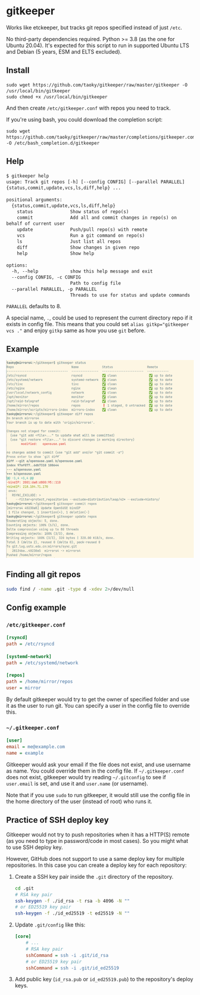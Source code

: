 # gitkeeper

Works like etckeeper, but tracks git repos specified instead of just `/etc`.

No third-party dependencies required. Python >= 3.8 (as the one for Ubuntu 20.04). It's expected for this script to run in supported Ubuntu LTS and Debian (5 years, ESM and ELTS excluded).

## Install

```shell
sudo wget https://github.com/taoky/gitkeeper/raw/master/gitkeeper -O /usr/local/bin/gitkeeper
sudo chmod +x /usr/local/bin/gitkeeper
```

And then create `/etc/gitkeeper.conf` with repos you need to track.

If you're using bash, you could download the completion script:

```shell
sudo wget https://github.com/taoky/gitkeeper/raw/master/completions/gitkeeper.completion.bash -O /etc/bash_completion.d/gitkeeper
```

## Help

```console
$ gitkeeper help
usage: Track git repos [-h] [--config CONFIG] [--parallel PARALLEL] {status,commit,update,vcs,ls,diff,help} ...

positional arguments:
  {status,commit,update,vcs,ls,diff,help}
    status              Show status of repo(s)
    commit              Add all and commit changes in repo(s) on behalf of current user
    update              Push/pull repo(s) with remote
    vcs                 Run a git command on repo(s)
    ls                  Just list all repos
    diff                Show changes in given repo
    help                Show help

options:
  -h, --help            show this help message and exit
  --config CONFIG, -c CONFIG
                        Path to config file
  --parallel PARALLEL, -p PARALLEL
                        Threads to use for status and update commands
```

`PARALLEL` defaults to 8.

A special name, `.`, could be used to represent the current directory repo if it exists in config file. This means that you could set `alias gitkp="gitkeeper vcs ."` and enjoy `gitkp` same as how you use `git` before.

## Example

![Screenshot](assets/example.png)

## Finding all git repos

```bash
sudo find / -name .git -type d -xdev 2>/dev/null
```

## Config example

### `/etc/gitkeeper.conf`

```ini
[rsyncd]
path = /etc/rsyncd

[systemd-network]
path = /etc/systemd/network

[repos]
path = /home/mirror/repos
user = mirror
```

By default gitkeeper would try to get the owner of specified folder and use it as the user to run git. You can specify a user in the config file to override this.

### `~/.gitkeeper.conf`

```ini
[user]
email = me@example.com
name = example
```

Gitkeeper would ask your email if the file does not exist, and use username as name. You could override them in the config file. If `~/.gitkeeper.conf` does not exist, gitkeeper would try reading `~/.gitconfig` to see if `user.email` is set, and use it and `user.name` (or username).

Note that if you use `sudo` to run gitkeeper, it would still use the config file in the home directory of the user (instead of root) who runs it.

## Practice of SSH deploy key

Gitkeeper would not try to push repositories when it has a HTTP(S) remote (as you need to type in password/code in most cases). So you might what to use SSH deploy key.

However, GitHub does not support to use a same deploy key for multiple repositories. In this case you can create a deploy key for each repository:

1. Create a SSH key pair inside the `.git` directory of the repository.

    ```bash
    cd .git
    # RSA key pair
    ssh-keygen -f ./id_rsa -t rsa -b 4096 -N ""
    # or ED25519 key pair
    ssh-keygen -f ./id_ed25519 -t ed25519 -N ""
    ```

2. Update `.git/config` like this:

    ```ini
    [core]
        # ...
        # RSA key pair
        sshCommand = ssh -i .git/id_rsa
        # or ED25519 key pair
        sshCommand = ssh -i .git/id_ed25519
    ```

3. Add public key (`id_rsa.pub` or `id_ed25519.pub`) to the repository's deploy keys.
